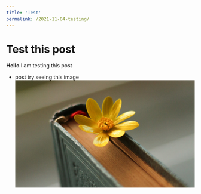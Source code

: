 ```yaml
---
title: 'Test'
permalink: /2021-11-04-testing/
---
```


# Test this post

**Hello** I am testing this post

* post
try seeing this image
![see this image](/assets/images/bookflower_feature.jpg)
